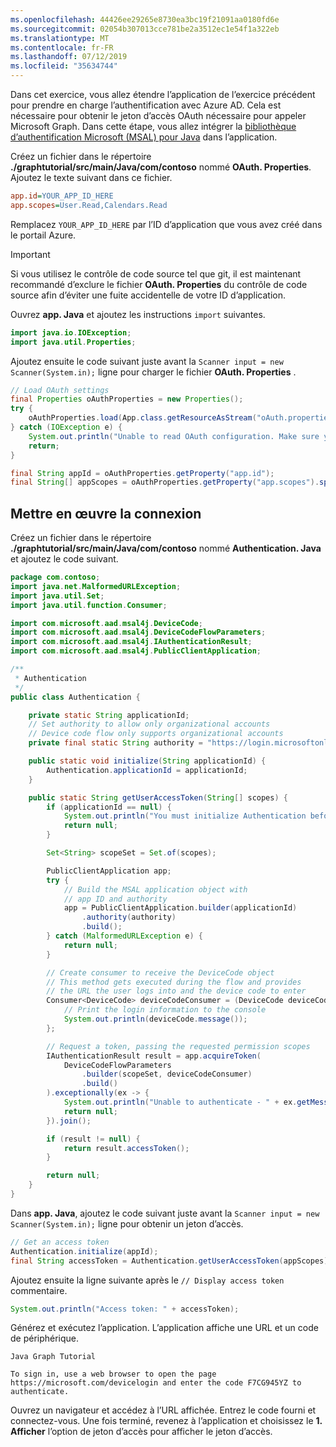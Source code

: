 ```yaml
---
ms.openlocfilehash: 44426ee29265e8730ea3bc19f21091aa0180fd6e
ms.sourcegitcommit: 02054b307013cce781be2a3512ec1e54f1a322eb
ms.translationtype: MT
ms.contentlocale: fr-FR
ms.lasthandoff: 07/12/2019
ms.locfileid: "35634744"
---
```

<!-- markdownlint-disable MD002 MD041 -->

Dans cet exercice, vous allez étendre l’application de l’exercice précédent pour prendre en charge l’authentification avec Azure AD. Cela est nécessaire pour obtenir le jeton d’accès OAuth nécessaire pour appeler Microsoft Graph. Dans cette étape, vous allez intégrer la [bibliothèque d’authentification Microsoft (MSAL) pour Java](https://github.com/AzureAD/microsoft-authentication-library-for-java) dans l’application.

Créez un fichier dans le répertoire **./graphtutorial/src/main/Java/com/contoso** nommé **OAuth. Properties**. Ajoutez le texte suivant dans ce fichier.

```INI
app.id=YOUR_APP_ID_HERE
app.scopes=User.Read,Calendars.Read
```

Remplacez `YOUR_APP_ID_HERE` par l’ID d’application que vous avez créé dans le portail Azure.

> [!IMPORTANT]
> Si vous utilisez le contrôle de code source tel que git, il est maintenant recommandé d’exclure le fichier **OAuth. Properties** du contrôle de code source afin d’éviter une fuite accidentelle de votre ID d’application.

Ouvrez **app. Java** et ajoutez les instructions `import` suivantes.

```java
import java.io.IOException;
import java.util.Properties;
```

Ajoutez ensuite le code suivant juste avant la `Scanner input = new Scanner(System.in);` ligne pour charger le fichier **OAuth. Properties** .

```java
// Load OAuth settings
final Properties oAuthProperties = new Properties();
try {
    oAuthProperties.load(App.class.getResourceAsStream("oAuth.properties"));
} catch (IOException e) {
    System.out.println("Unable to read OAuth configuration. Make sure you have a properly formatted oAuth.properties file. See README for details.");
    return;
}

final String appId = oAuthProperties.getProperty("app.id");
final String[] appScopes = oAuthProperties.getProperty("app.scopes").split(",");
```

## <a name="implement-sign-in"></a>Mettre en œuvre la connexion

Créez un fichier dans le répertoire **./graphtutorial/src/main/Java/com/contoso** nommé **Authentication. Java** et ajoutez le code suivant.

```java
package com.contoso;
import java.net.MalformedURLException;
import java.util.Set;
import java.util.function.Consumer;

import com.microsoft.aad.msal4j.DeviceCode;
import com.microsoft.aad.msal4j.DeviceCodeFlowParameters;
import com.microsoft.aad.msal4j.IAuthenticationResult;
import com.microsoft.aad.msal4j.PublicClientApplication;

/**
 * Authentication
 */
public class Authentication {

    private static String applicationId;
    // Set authority to allow only organizational accounts
    // Device code flow only supports organizational accounts
    private final static String authority = "https://login.microsoftonline.com/organizations/";

    public static void initialize(String applicationId) {
        Authentication.applicationId = applicationId;
    }

    public static String getUserAccessToken(String[] scopes) {
        if (applicationId == null) {
            System.out.println("You must initialize Authentication before calling getUserAccessToken");
            return null;
        }

        Set<String> scopeSet = Set.of(scopes);

        PublicClientApplication app;
        try {
            // Build the MSAL application object with
            // app ID and authority
            app = PublicClientApplication.builder(applicationId)
                .authority(authority)
                .build();
        } catch (MalformedURLException e) {
            return null;
        }

        // Create consumer to receive the DeviceCode object
        // This method gets executed during the flow and provides
        // the URL the user logs into and the device code to enter
        Consumer<DeviceCode> deviceCodeConsumer = (DeviceCode deviceCode) -> {
            // Print the login information to the console
            System.out.println(deviceCode.message());
        };

        // Request a token, passing the requested permission scopes
        IAuthenticationResult result = app.acquireToken(
            DeviceCodeFlowParameters
                .builder(scopeSet, deviceCodeConsumer)
                .build()
        ).exceptionally(ex -> {
            System.out.println("Unable to authenticate - " + ex.getMessage());
            return null;
        }).join();

        if (result != null) {
            return result.accessToken();
        }

        return null;
    }
}
```

Dans **app. Java**, ajoutez le code suivant juste avant la `Scanner input = new Scanner(System.in);` ligne pour obtenir un jeton d’accès.

```java
// Get an access token
Authentication.initialize(appId);
final String accessToken = Authentication.getUserAccessToken(appScopes);
```

Ajoutez ensuite la ligne suivante après le `// Display access token` commentaire.

```java
System.out.println("Access token: " + accessToken);
```

Générez et exécutez l’application. L’application affiche une URL et un code de périphérique.

```Shell
Java Graph Tutorial

To sign in, use a web browser to open the page https://microsoft.com/devicelogin and enter the code F7CG945YZ to authenticate.
```

Ouvrez un navigateur et accédez à l’URL affichée. Entrez le code fourni et connectez-vous. Une fois terminé, revenez à l’application et choisissez le **1. Afficher** l’option de jeton d’accès pour afficher le jeton d’accès.

